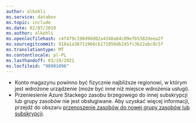 ```yaml
---
author: alkohli
ms.service: databox
ms.topic: include
ms.date: 02/07/2019
ms.author: alkohli
ms.openlocfilehash: c4f479c190d9dd02a4340a64c09e7b5382deea2f
ms.sourcegitcommit: 910a1a38711966cb171050db245fc3b22abc8c5f
ms.translationtype: MT
ms.contentlocale: pl-PL
ms.lasthandoff: 03/19/2021
ms.locfileid: "98901096"
---
```

- Konto magazynu powinno być fizycznie najbliższe regionowi, w którym jest wdrożone urządzenie (może być inne niż miejsce wdrożenia usługi).
- Przeniesienie Azure Stackego zasobu brzegowego do innej subskrypcji lub grupy zasobów nie jest obsługiwane. Aby uzyskać więcej informacji, przejdź do obszaru [przenoszenie zasobów do nowej grupy zasobów lub subskrypcji](../articles/azure-resource-manager/management/move-resource-group-and-subscription.md).